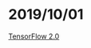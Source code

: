 # 2019/10/01
[TensorFlow 2.0](https://intelligence-artificielle.developpez.com/actu/279213/TensorFlow-2-0-est-maintenant-disponible-avec-une-integration-plus-etroite-de-Keras-et-rend-l-experience-du-developpement-d-applications-aussi-familiere-que-possible-aux-developpeurs-Python/)
